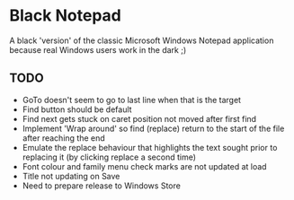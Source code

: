# Black Notepad

A black 'version' of the classic Microsoft Windows Notepad application because real Windows users work in the dark ;)

## TODO ##

* GoTo doesn't seem to go to last line when that is the target
* Find button should be default
* Find next gets stuck on caret position not moved after first find
* Implement 'Wrap around' so find (replace) return to the start of the file after reaching the end
* Emulate the replace behaviour that highlights the text sought prior to replacing it (by clicking replace a second time)
* Font colour and family menu check marks are not updated at load
* Title not updating on Save
* Need to prepare release to Windows Store

